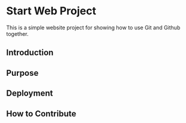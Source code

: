 # Start Web Project

This is a simple website project for
showing how to use Git and Github together.

## Introduction

## Purpose

## Deployment

## How to Contribute

